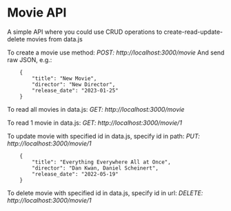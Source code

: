 # Movie API
A simple API where you could use CRUD operations to create-read-update-delete movies from data.js

To create a movie use method:
*POST: http://localhost:3000/movie*
And send raw JSON, e.g.:

        {
            "title": "New Movie",
            "director": "New Director",
            "release_date": "2023-01-25"
        }
  
To read all movies in data.js:
*GET: http://localhost:3000/movie*

To read 1 movie in data.js:
*GET: http://localhost:3000/movie/1*

To update movie with specified id in data.js, specify id in path:
*PUT: http://localhost:3000/movie/1*

        {
            "title": "Everything Everywhere All at Once",
            "director": "Dan Kwan, Daniel Scheinert",
            "release_date": "2022-05-19"
        }
    
To delete movie with specified id in data.js, specify id in url:
*DELETE: http://localhost:3000/movie/1*
